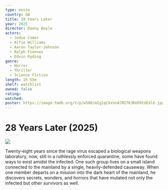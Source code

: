 ```yaml
---
type: movie
country: GB
title: 28 Years Later
year: 2025
director: Danny Boyle
actors:
  - Jodie Comer
  - Alfie Williams
  - Aaron Taylor-Johnson
  - Ralph Fiennes
  - Edvin Ryding
genre:
  - Horror
  - Thriller
  - Science Fiction
length: 1h 55m
shelf: watchlist
owned: false
rating:
watched:
poster: https://image.tmdb.org/t/p/w500/mIg1qCkVxnAlM2TK3RUF0tdEXlE.jpg
---
```


# 28 Years Later (2025)

![](https://image.tmdb.org/t/p/w500/mIg1qCkVxnAlM2TK3RUF0tdEXlE.jpg)

Twenty-eight years since the rage virus escaped a biological weapons laboratory, now, still in a ruthlessly enforced quarantine, some have found ways to exist amidst the infected. One such group lives on a small island connected to the mainland by a single, heavily-defended causeway. When one member departs on a mission into the dark heart of the mainland, he discovers secrets, wonders, and horrors that have mutated not only the infected but other survivors as well.
